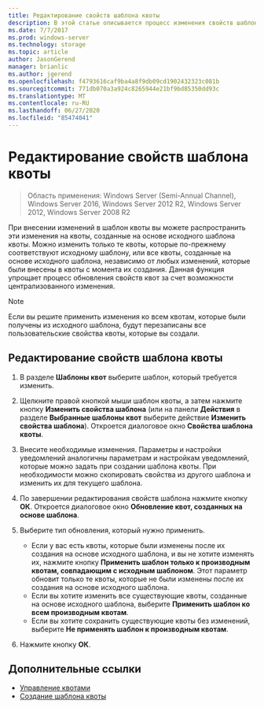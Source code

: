 ```yaml
---
title: Редактирование свойств шаблона квоты
description: В этой статье описывается процесс изменения свойств шаблона квоты с целью распространения изменений на квоты, созданные на основе исходного шаблона квоты.
ms.date: 7/7/2017
ms.prod: windows-server
ms.technology: storage
ms.topic: article
author: JasonGerend
manager: brianlic
ms.author: jgerend
ms.openlocfilehash: f4793616caf9ba4a8f9db09cd1902432323c081b
ms.sourcegitcommit: 771db070a3a924c8265944e21bf9bd85350dd93c
ms.translationtype: MT
ms.contentlocale: ru-RU
ms.lasthandoff: 06/27/2020
ms.locfileid: "85474041"
---
```

# <a name="edit-quota-template-properties"></a>Редактирование свойств шаблона квоты

> Область применения: Windows Server (Semi-Annual Channel), Windows Server 2016, Windows Server 2012 R2, Windows Server 2012, Windows Server 2008 R2

При внесении изменений в шаблон квоты вы можете распространить эти изменения на квоты, созданные на основе исходного шаблона квоты. Можно изменить только те квоты, которые по-прежнему соответствуют исходному шаблону, или все квоты, созданные на основе исходного шаблона, независимо от любых изменений, которые были внесены в квоты с момента их создания. Данная функция упрощает процесс обновления свойств квот за счет возможности централизованного изменения.

> [!Note]
> Если вы решите применить изменения ко всем квотам, которые были получены из исходного шаблона, будут перезаписаны все пользовательские свойства квоты, которые вы создали.

## <a name="to-edit-quota-template-properties"></a>Редактирование свойств шаблона квоты

1.  В разделе **Шаблоны квот** выберите шаблон, который требуется изменить.

2.  Щелкните правой кнопкой мыши шаблон квоты, а затем нажмите кнопку **Изменить свойства шаблона** (или на панели **Действия** в разделе **Выбранные шаблоны квот** выберите действие **Изменить свойства шаблона**). Откроется диалоговое окно **Свойства шаблона квоты**.

3.  Внесите необходимые изменения. Параметры и настройки уведомлений аналогичны параметрам и настройкам уведомлений, которые можно задать при создании шаблона квоты. При необходимости можно скопировать свойства из другого шаблона и изменить их для текущего шаблона.

4.  По завершении редактирования свойств шаблона нажмите кнопку **ОК**. Откроется диалоговое окно **Обновление квот, созданных на основе шаблона**.

5.  Выберите тип обновления, который нужно применить.

    -   Если у вас есть квоты, которые были изменены после их создания на основе исходного шаблона, и вы не хотите изменять их, нажмите кнопку **Применить шаблон только к производным квотам, совпадающим с исходным шаблоном**. Этот параметр обновит только те квоты, которые не были изменены после их создания на основе исходного шаблона.
    -   Если вы хотите изменить все существующие квоты, созданные на основе исходного шаблона, выберите **Применить шаблон ко всем производным квотам**.
    -   Если вы хотите сохранить существующие квоты без изменений, выберите **Не применять шаблон к производным квотам**.

6.  Нажмите кнопку **ОК**.

## <a name="additional-references"></a>Дополнительные ссылки

-   [Управление квотами](quota-management.md)
-   [Создание шаблона квоты](create-quota-template.md)


